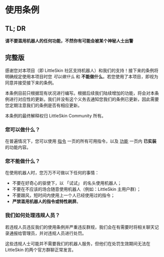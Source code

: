 # 使用条例

## TL; DR

**请不要滥用机器人的任何功能，不然你有可能会被某个神秘人士出警**

## 完整版

感谢您对本项目（即 LittleSkin 社区支持机器人）和我们的支持！接下来的条例将明确规定使用本项目时您 *可以做什么* 和 **不能做什么**。若您使用了本项目，即视为同意并接受接下来的条例。

本条例目前只根据现有状况进行编写。根据后续我们陆续增加的功能，将会对本条例进行对应性的更新。我们并没有这个义务去通知您我们的条例已更新，因此需要您定期注意我们的条例是否有相应更新。

本条例的最终解释权归 LittleSkin Community 所有。

### 您可以做什么？

在普遍情况下，您可以使用 [指令](./commands.md) 一页的所有可用指令，以及 [功能](./functions.md) 一页内 **已实装** 的功能内容。

### 您不能做什么？

在使用机器人时，您万万不可做以下任何的事情：

- 不要在好奇心的驱使下，以 「试试」 的名头使用机器人；
- 不要在不应该的场合随意使用机器人（例如：LittleSkin 主用户群）；
- 不要跟风，短时间内使用上一个人已经使用过的指令；
- **严禁滥用机器人的指令或特性刷屏**。

### 我们如何处理违规人员？

若违规人员违反我们的使用条例并严重违反群规，我们会在有需要时将相关聊天记录通报给管理员，并对违规人员进行处罚。

这些违规人士可能并不需要我们的机器人服务，但他们在处罚生效期间无法在 LittleSkin 的两个官方群聊正常发言。
